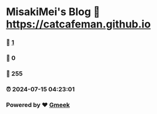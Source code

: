 # MisakiMei's Blog :link: https://catcafeman.github.io 
### :page_facing_up: [1](https://catcafeman.github.io/tag.html) 
### :speech_balloon: 0 
### :hibiscus: 255 
### :alarm_clock: 2024-07-15 04:23:01 
### Powered by :heart: [Gmeek](https://github.com/Meekdai/Gmeek)
